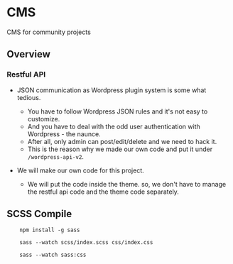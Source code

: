 # CMS

CMS for community projects

## Overview

### Restful API

* JSON communication as Wordpress plugin system is some what tedious.
  * You have to follow Wordpress JSON rules and it's not easy to customize.
  * And you have to deal with the odd user authentication with Wordpress - the naunce.
  * After all, only admin can post/edit/delete and we need to hack it.
  * This is the reason why we made our own code and put it under `/wordpress-api-v2`.

* We will make our own code for this project.
  * We will put the code inside the theme. so, we don't have to manage the restful api code and the theme code separately.

## SCSS Compile

```` Install sass via npm
    npm install -g sass
````

```` Watch single file
    sass --watch scss/index.scss css/index.css
````

```` Watch folder. format sourceFolder:outputFolder
    sass --watch sass:css
````
